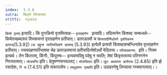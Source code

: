 ```yaml
---
index:  3.3.6
sutra:  किंवृत्ते लिप्सायाम
vritti:  nyasa
---
```


`किमो वृत्तम्` इत्यादि। किं पुनःकिमो वृत्तमित्याह-- `वृत्तग्रहणेन ` इत्यादि। तदित्यनेन किंशब्दः सम्बध्यते-- किमेतच्छब्दरूपं विभक्त्यन्तं वृत्तग्रहणेन प्रतीयात्। डतरडतमौ च `किंयत्तदौर्निर्धारणे द्वयोरेकस्य डतरच्`(5.3.92)।`वा बहूनां जातिपरिप्रश्ने डतमच्` (5.3.93) इत्येतौ प्रत्ययौ किंशब्दसम्बन्धिनावेव वृत्तग्रहणेन प्रतीयात्। प्त्ययग्रहणपरिभाषया चेह डतरडतमान्तं प्रतीयादित्येषोऽर्थो वेदितव्यः। `परिसंख्यानम् ` इति। नियम इत्यर्थः। तेन किंतराम्, किंगौः, किंपुरुषः-- इत्यवमादिषु पदेषु न भवति; तेषां किंवृत्तत्वस्य परिगणनेन निरस्तत्वात्। `भोजयन्ति` इति। हेतुमण्णयन्ताल्लट्। `भोजयितारः` इति। `लुटः प्रथमस्य डारौरसः` (2.4.85) इति झे रसादेशः, `रि च` (7.4.51) इति सकारलोपः। `लब्धुकामः पृच्छति` इति। उदाहरणेषु लिप्साया गम्यमानत्वात्।।

